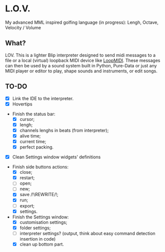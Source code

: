 # L.O.V.
My advanced MML inspired golfing language (in progress): Lengh, Octave, Velocity / Volume

## What?
LOV. This is a lighter Blip interpreter designed to send midi messages to a file or a local (virtual) loopback MIDI device like <a href="https://www.tobias-erichsen.de/software/loopmidi.html">LoopMIDI</a>. These messages can then be used by a sound system built in Python, Pure-Data or just any MIDI player or editor to play, shape sounds and instruments, or edit songs.

## TO-DO
- [x] Link the IDE to the interpreter.
- [x] Hovertips
- Finish the status bar:
  - [x] cursor;
  - [x] lengh;
  - [x] channels lenghs in beats (from interpreter);
  - [x] alive time;
  - [x] current time;
  - [x] perfect packing.
- [x] Clean Settings window widgets' definitions
- Finish side buttons actions:
  - [x] close;
  - [x] restart;
  - [ ] open;
  - [ ] new;
  - [x] save /!\REWRITE/!\;
  - [x] run;
  - [ ] export;
  - [x] settings.
- Finish the Settings window:
  - [x] customisation settings;
  - [x] folder settings;
  - [ ] interpreter settings? (output, think about easy command detection insertion in code)
  - [x] clean up bottom part.